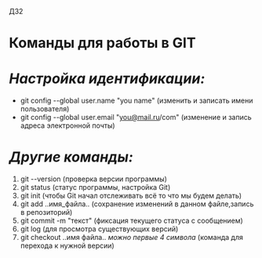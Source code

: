 ДЗ2
# Команды для работы в GIT
# *Настройка идентификации:*
- git config --global user.name "you name" (изменить и записать имени пользователя)
- git config --global user.email "you@mail.ru/com" (изменение и запись адреса электронной почты)

# *Другие команды:*
1. git --version (проверка версии программы)
2. git status  (статус программы, настройка Git)
3. git init (чтобы Git начал отслеживать всё то что мы будем делать)
4. git add ..имя_файла.. (сохранение изменений в данном файле,запись в репозиторий)
5. git commit -m "текст"  (фиксация текущего статуса с сообщением)
6. git log (для просмотра существующих версий)
7. git checkout ..имя файла.. *можно первые 4 символа* (команда для перехода к нужной версии)